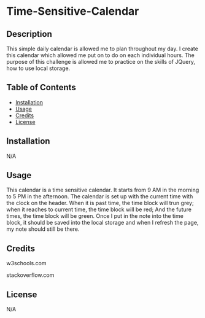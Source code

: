 # Time-Sensitive-Calendar

## Description

This simple daily calendar is allowed me to plan throughout my day. I create this calendar which allowed me put on to do on each individual hours. The purpose of this challenge is allowed me to practice on the skills of JQuery, how to use local storage. 


## Table of Contents

- [Installation](#installation)
- [Usage](#usage)
- [Credits](#credits)
- [License](#license)

## Installation

N/A

## Usage

This calendar is a time sensitive calendar. It starts from 9 AM in the morning to 5 PM in the afternoon. The calendar is set up with the current time with the clock on the header. When it is past time, the time block will trun grey; when it reaches to current time, the time block will be red; And the future times, the time block will be green. Once I put in the note into the time block, it should be saved into the local storage and when I refresh the page, my note should still be there. 

## Credits

w3schools.com

stackoverflow.com

## License

N/A
